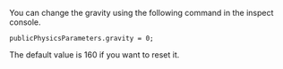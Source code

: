 You can change the gravity using the following command in the inspect console.

```publicPhysicsParameters.gravity = 0;```

The default value is 160 if you want to reset it.
